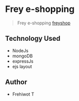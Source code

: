 # Frey e-shopping

> Frey e-shopping [freyshop](https://freyshop.herokuapp.com/)

## Technology Used

- NodeJs
- mongoDB
- expressJs
- ejs layout

## Author

- Frehiwot T
